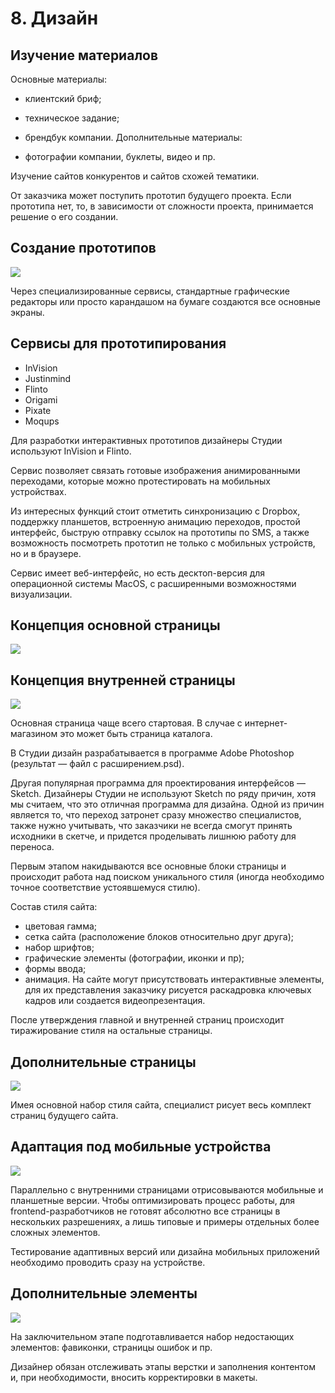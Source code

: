  # 8. Дизайн

## Изучение материалов

Основные материалы:

- клиентский бриф;
- техническое задание;
- брендбук компании.
Дополнительные материалы:

- фотографии компании, буклеты, видео и пр.

Изучение сайтов конкурентов и сайтов схожей тематики.

От заказчика может поступить прототип будущего проекта. Если прототипа нет, то, в зависимости от сложности проекта, принимается решение о его создании.

## Создание прототипов

![](sozdanie_prototipov.png)

Через специализированные сервисы, стандартные графические редакторы или просто карандашом на бумаге создаются все основные экраны.

## Сервисы для прототипирования

- InVision
- Justinmind
- Flinto
- Origami
- Pixate
- Moqups

Для разработки интерактивных прототипов дизайнеры Студии используют InVision и Flinto.

Сервис позволяет связать готовые изображения анимированными переходами, которые можно протестировать на мобильных устройствах.

Из интересных функций стоит отметить синхронизацию с Dropbox, поддержку планшетов, встроенную анимацию переходов, простой интерфейс, быструю отправку ссылок на прототипы по SMS, а также возможность посмотреть прототип не только с мобильных устройств, но и в браузере.

Сервис имеет веб-интерфейс, но есть десктоп-версия для операционной системы MacOS, с расширенными возможностями визуализации.

## Концепция основной страницы
![](osnovnaya_stranitsya.png)

## Концепция внутренней страницы
![](vnutrenyaya_stranitsya.png)

Основная страница чаще всего стартовая. В случае с интернет-магазином это может быть страница каталога.

В Студии дизайн разрабатывается в программе Adobe Photoshop (результат — файл с расширением.psd).

Другая популярная программа для проектирования интерфейсов — Sketch. Дизайнеры Студии не используют Sketch по ряду причин, хотя мы считаем, что это отличная программа для дизайна. Одной из причин является то, что переход затронет сразу множество специалистов, также нужно учитывать, что заказчики не всегда смогут принять исходники в скетче, и придется проделывать лишнюю работу для переноса.

Первым этапом накидываются все основные блоки страницы и происходит работа над поиском уникального стиля (иногда необходимо точное соответствие устоявшемуся стилю).

Состав стиля сайта:

- цветовая гамма;
- сетка сайта (расположение блоков относительно друг друга);
- набор шрифтов;
- графические элементы (фотографии, иконки и пр);
- формы ввода;
- анимация.
На сайте могут присутствовать интерактивные элементы, для их представления заказчику рисуется раскадровка ключевых кадров или создается видеопрезентация.

После утверждения главной и внутренней страниц происходит тиражирование стиля на остальные страницы.

## Дополнительные страницы
![](dop_stran.png)

Имея основной набор стиля сайта, специалист рисует весь комплект страниц будущего сайта.

## Адаптация под мобильные устройства
![](pod_mobile.png)

Параллельно с внутренними страницами отрисовываются мобильные и планшетные версии. Чтобы оптимизировать процесс работы, для frontend-разработчиков не готовят абсолютно все страницы в нескольких разрешениях, а лишь типовые и примеры отдельных более сложных элементов.

Тестирование адаптивных версий или дизайна мобильных приложений необходимо проводить сразу на устройстве.

## Дополнительные элементы
![](dop_elementi.png)

На заключительном этапе подготавливается набор недостающих элементов: фавиконки, страницы ошибок и пр.

Дизайнер обязан отслеживать этапы верстки и заполнения контентом и, при необходимости, вносить корректировки в макеты.